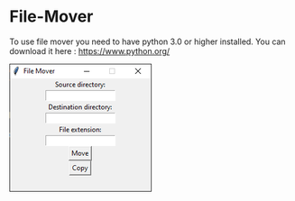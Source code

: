 # File-Mover

To use file mover you need to have python 3.0 or higher installed.
You can download it here : https://www.python.org/


![alt text](https://github.com/Smitelift/File-Mover/blob/main/image.png)
